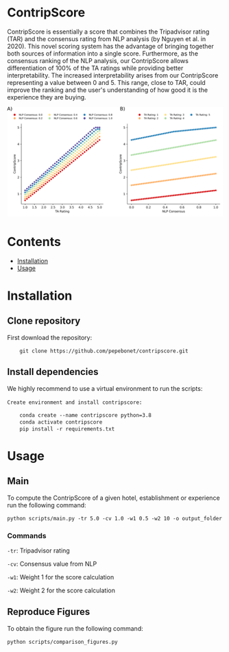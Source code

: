 # ContripScore
ContripScore is essentially a score that combines the Tripadvisor rating (TAR) and the consensus rating from NLP analysis (by Nguyen et al. in 2020). This novel scoring system has the advantage of bringing together both sources of information into a single score. Furthermore, as the consensus ranking of the NLP analysis, our ContripScore allows differentiation of 100% of the TA ratings while providing better interpretability. The increased interpretability arises from our ContripScore representing a value between 0 and 5. This range, close to TAR, could improve the ranking and the user's understanding of how good it is the experience they are buying. 

<img src="figures/contrip_fig_1.png" alt="alt text" width=1000 height="whatever">

# Contents
- [Installation](#Installation)
- [Usage](#Usage)


# Installation
## Clone repository
First download the repository:

        git clone https://github.com/pepebonet/contripscore.git

## Install dependencies
We highly recommend to use a virtual environment to run the scripts: 

`Create environment and install contripscore:`

        conda create --name contripscore python=3.8
        conda activate contripscore
        pip install -r requirements.txt

# Usage

## Main

To compute the ContripScore of a given hotel, establishment or experience run the following command: 

    python scripts/main.py -tr 5.0 -cv 1.0 -w1 0.5 -w2 10 -o output_folder

### Commands

`-tr`: Tripadvisor rating 

`-cv`: Consensus value from NLP

`-w1`: Weight 1 for the score calculation

`-w2`: Weight 2 for the score calculation



## Reproduce Figures

To obtain the figure run the following command: 

    python scripts/comparison_figures.py